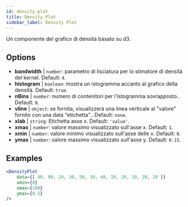 ```yaml
---
id: density-plot
title: Density Plot
sidebar_label: Density Plot
---
```


Un componente del grafico di densità basato su d3.

## Options

* __bandwidth__ | `number`: parametro di lisciatura per lo stimatore di densità del kernel. Default: `4`.
* __histogram__ | `boolean`: mostra un istogramma accanto al grafico della densità. Default: `true`.
* __nBins__ | `number`: numero di contenitori per l'istogramma sovrapposto.. Default: `8`.
* __vline__ | `object`: se fornita, visualizzerà una linea verticale al "valore" fornito con una data "etichetta".. Default: `none`.
* __xlab__ | `string`: Etichetta asse x. Default: `'value'`.
* __xmax__ | `number`: valore massimo visualizzato sull'asse x. Default: `1`.
* __xmin__ | `number`: valore minimo visualizzato sull'asse delle x. Default: `0`.
* __ymax__ | `number`: valore massimo visualizzato sull'asse y. Default: `0.15`.


## Examples

```jsx live
<DensityPlot
    data={[ 40, 80, 20, 30, 50, 30, 40, 10, 20, 10, 20, 20 ]}
    xmin={0}
    xmax={100}
    ymax={0.5}
/>
```

